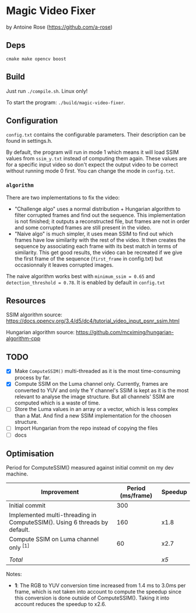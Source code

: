 # Magic Video Fixer

by Antoine Rose (https://github.com/a-rose)

## Deps
`cmake make opencv boost`

## Build
Just run `./compile.sh`. Linux only!

To start the program: `./build/magic-video-fixer`.

## Configuration

`config.txt` contains the configurable parameters. Their description can be found in settings.h.

By default, the program will run in mode 1 which means it will load SSIM values from `ssim_y.txt` instead of computing them again. These values are for a specific input video so don't expect the output video to be correct without running mode 0 first. You can change the mode in `config.txt`. 

### `algorithm`

There are two implementations to fix the video:
 - "Challenge algo" uses  a normal distribution + Hungarian algorithm to filter corrupted frames and find out the sequence. This implementation is not finished; it outputs a reconstructed file, but frames are not in order and some corrupted frames are still present in the video.
 - "Naive algo" is much simpler, it uses mean SSIM to find out which frames have low similarity with the rest of the video. It then creates the sequence by associating each frame with its best match in terms of similarity. This get good results, the video can be recreated if we give the first frame of the sequence (`first_frame` in config.txt) but occasionnaly it leaves corrupted images.

The naive algorithm works best with `minimum_ssim = 0.65` and `detection_threshold = 0.78`. It is enabled by default in `config.txt`

## Resources

SSIM algorithm source: https://docs.opencv.org/3.4/d5/dc4/tutorial_video_input_psnr_ssim.html

Hungarian algorithm source: https://github.com/mcximing/hungarian-algorithm-cpp

## TODO

- [x] Make `ComputeSSIM()` multi-threaded as it is the most time-consuming process by far.
- [x] Compute SSIM on the Luma channel only. Currently, frames are converted to YUV and only the Y channel's SSIM is kept as it is the most relevant to analyse the image structure. But all channels' SSIM are computed which is a waste of time.
- [ ] Store the Luma values in an array or a vector, which is less complex than a Mat. And find a new SSIM implementation for the choosen structure.
- [ ] Import Hungarian from the repo instead of copying the files
- [ ] docs

## Optimisation

Period for ComputeSSIM() measured against initial commit on my dev machine.

| Improvement | Period (ms/frame) | Speedup |
| ------------- | ------------- | ------------- | 
| Initial commit | 300 | | 
| Implemented multi-threading in ComputeSSIM(). Using 6 threads by default. | 160 | x1.8 |
| Compute SSIM on Luma channel only <sup>[1]</sup>| 60 | x2.7 |
| | | |
| *Total* | | *x5* | 

Notes:

- **1**: The RGB to YUV conversion time increased from 1.4 ms to 3.0ms per frame, which is not taken into account to compute the speedup since this conversion is done outside of ComputeSSIM(). Taking it into account reduces the speedup to x2.6.

